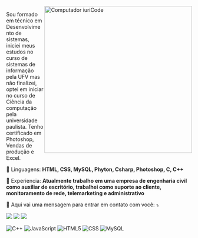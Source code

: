 <img src="https://raw.githubusercontent.com/MicaelliMedeiros/micaellimedeiros/master/image/computer-illustration.png" min-width="400px" max-width="400px" width="400px" align="right" alt="Computador iuriCode">

<p align="left"> 
  Sou formado em técnico em Desenvolvimento de sistemas, iniciei meus estudos no curso de sistemas de informação pela UFV mas não finalizei, optei em iniciar no curso de Ciência da computação pela universidade paulista.
Tenho certificado em Photoshop, Vendas de produção e Excel.
</p>

<p align="left">
  🦄 Linguagens: <strong>HTML, CSS, MySQL, Phyton, Csharp, Photoshop, C, C++</strong>
</p>

<p align="left">
  💼 Experiencia: <strong>Atualmente trabalho em uma empresa de engenharia civil como auxiliar de escritório, trabalhei como suporte ao cliente, monitoramento de rede, telemarketing e administrativo</strong>
</p>

<p align="left">
  💌 Aqui vai uma mensagem para entrar em contato com você: ⤵️
</p>

<p align="left">
  <a href="#" alt="Gmail">
  <img src="https://img.shields.io/badge/-Gmail-FF0000?style=flat-square&labelColor=FF0000&logo=gmail&logoColor=white&link=fernandolimadiniz2002@gmail.com" /></a>

  <a href="#" alt="Linkedin">
  <img src="https://img.shields.io/badge/-Linkedin-0e76a8?style=flat-square&logo=Linkedin&logoColor=white&link=https://www.linkedin.com/in/fernando-diniz-b8758121a/" /></a>

   <a href="#" alt="Instagram">
  <img src="https://img.shields.io/badge/-Instagram-DF0174?style=flat-square&labelColor=DF0174&logo=instagram&logoColor=white&link=https://www.instagram.com/diniz.fld/?next=%2F"/></a>
</p>





  ![C++](https://img.shields.io/badge/-C++-333333?style=flat&logo=C%2B%2B&logoColor=00599C)
   ![JavaScript](https://img.shields.io/badge/-JavaScript-333333?style=flat&logo=javascript)
  ![HTML5](https://img.shields.io/badge/-HTML5-333333?style=flat&logo=HTML5)
  ![CSS](https://img.shields.io/badge/-CSS-333333?style=flat&logo=CSS3&logoColor=1572B6)
  ![MySQL](https://img.shields.io/badge/-MySQL-333333?style=flat&logo=mysql)

